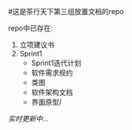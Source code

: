 #这是茶行天下第三组放置文档的repo


repo中已存在:


1. 立项建议书
2. Sprint1
	* Sprint1迭代计划
	* 软件需求规约
	* 类图
	* 软件架构文档
	* 界面原型/


*实时更新中...*